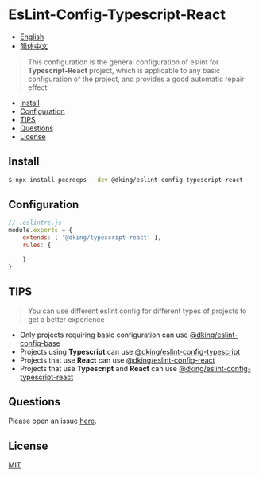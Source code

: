 # EsLint-Config-Typescript-React

<!-- [![NPM version][npm-image]][npm-url]
[![build status][travis-image]][travis-url]
[![Test coverage][codecov-image]][codecov-url]
[![Known Vulnerabilities][snyk-image]][snyk-url]
[![npm download][download-image]][download-url]

[npm-image]: https://img.shields.io/npm/v/:packageName.svg?style=flat-square
[npm-url]: https://npmjs.org/package/:packageName
[travis-image]: https://www.travis-ci.org/JohnApache/:packageName.svg
[travis-url]: https://travis-ci.org/JohnApache/:packageName
[codecov-image]: https://codecov.io/gh/JohnApache/:packageName/branch/master/graph/badge.svg
[codecov-url]: https://codecov.io/gh/JohnApache/:packageName
[snyk-image]: https://snyk.io/test/github/JohnApache/:packageName/badge.svg?targetFile=package.json
[snyk-url]: https://snyk.io/test/github/JohnApache/:packageName?targetFile=package.json
[download-image]: https://img.shields.io/npm/dm/:packageName.svg?style=flat-square
[download-url]: https://npmjs.org/package/:packageName -->

- [English](README.en_US.md)
- [简体中文](README.md)

> This configuration is the general configuration of eslint for **Typescript-React** project, which is applicable to any basic configuration of the project, and provides a good automatic repair effect.

- [Install](#install)
- [Configuration](#configuration)
- [TIPS](#tips)
- [Questions](#questions)
- [License](#license)

## Install
```bash
$ npx install-peerdeps --dev @dking/eslint-config-typescript-react
```

## Configuration

```js
// .eslintrc.js
module.exports = {
    extends: [ '@dking/typescript-react' ],
    rules: {

    }
}
```

## TIPS

> You can use different eslint config for different types of projects to get a better experience

- Only projects requiring basic configuration can use [@dking/eslint-config-base](https://github.com/JohnApache/eslint-config-base)
- Projects using **Typescript** can use [@dking/eslint-config-typescript](https://github.com/JohnApache/eslint-config-typescript)
- Projects that use **React** can use [@dking/eslint-config-react](https://github.com/JohnApache/eslint-config-react)
- Projects that use **Typescript** and **React** can use [@dking/eslint-config-typescript-react](https://github.com/JohnApache/eslint-config-typescript-react)

## Questions
Please open an issue [here](https://github.com/JohnApache/eslint-config-typescript-react/issues).

## License

[MIT](LICENSE)
